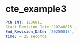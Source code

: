 # cte_example3

```yaml
PCN INT: 123681,
Start_Revision_Date:'20240815',
End_Revision_Date: '20250815',
time: ~ 25 seconds
```
